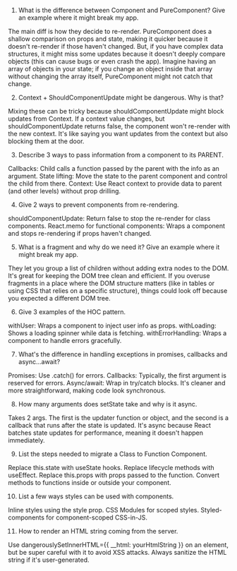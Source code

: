 1. What is the difference between Component and PureComponent?
Give an example where it might break my app.

The main diff is how they decide to re-render. PureComponent does a shallow comparison on props and state, making it quicker because it doesn't re-render if those haven't changed. But, if you have complex data structures, it might miss some updates because it doesn't deeply compare objects (this can cause bugs or even crash the app). Imagine having an array of objects in your state; if you change an object inside that array without changing the array itself, PureComponent might not catch that change.

2. Context + ShouldComponentUpdate might be dangerous. Why is
that?

Mixing these can be tricky because shouldComponentUpdate might block updates from Context. If a context value changes, but shouldComponentUpdate returns false, the component won't re-render with the new context. It's like saying you want updates from the context but also blocking them at the door.

3. Describe 3 ways to pass information from a component to its
PARENT.

Callbacks: Child calls a function passed by the parent with the info as an argument.
State lifting: Move the state to the parent component and control the child from there.
Context: Use React context to provide data to parent (and other levels) without prop drilling.

4. Give 2 ways to prevent components from re-rendering.

shouldComponentUpdate: Return false to stop the re-render for class components.
React.memo for functional components: Wraps a component and stops re-rendering if props haven't changed.

5. What is a fragment and why do we need it? Give an example where it
might break my app.

They let you group a list of children without adding extra nodes to the DOM. It's great for keeping the DOM tree clean and efficient. If you overuse fragments in a place where the DOM structure matters (like in tables or using CSS that relies on a specific structure), things could look off because you expected a different DOM tree.

6. Give 3 examples of the HOC pattern.

withUser: Wraps a component to inject user info as props.
withLoading: Shows a loading spinner while data is fetching.
withErrorHandling: Wraps a component to handle errors gracefully.

7. What's the difference in handling exceptions in promises,
callbacks and async…await?

Promises: Use .catch() for errors.
Callbacks: Typically, the first argument is reserved for errors.
Async/await: Wrap in try/catch blocks. It's cleaner and more straightforward, making code look synchronous.

8. How many arguments does setState take and why is it async.

Takes 2 args. The first is the updater function or object, and the second is a callback that runs after the state is updated. It's async because React batches state updates for performance, meaning it doesn't happen immediately.

9. List the steps needed to migrate a Class to Function
Component.

Replace this.state with useState hooks.
Replace lifecycle methods with useEffect.
Replace this.props with props passed to the function.
Convert methods to functions inside or outside your component.

10. List a few ways styles can be used with components.

Inline styles using the style prop.
CSS Modules for scoped styles.
Styled-components for component-scoped CSS-in-JS.

11. How to render an HTML string coming from the server.

Use dangerouslySetInnerHTML={{ __html: yourHtmlString }} on an element, but be super careful with it to avoid XSS attacks. Always sanitize the HTML string if it's user-generated.
